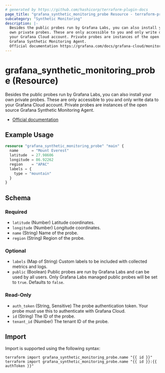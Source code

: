 ```yaml
---
# generated by https://github.com/hashicorp/terraform-plugin-docs
page_title: "grafana_synthetic_monitoring_probe Resource - terraform-provider-grafana"
subcategory: "Synthetic Monitoring"
description: |-
  Besides the public probes run by Grafana Labs, you can also install your
  own private probes. These are only accessible to you and only write data to
  your Grafana Cloud account. Private probes are instances of the open source
  Grafana Synthetic Monitoring Agent.
  Official documentation https://grafana.com/docs/grafana-cloud/monitor-public-endpoints/set-up/set-up-private-probes/
---
```


# grafana_synthetic_monitoring_probe (Resource)

Besides the public probes run by Grafana Labs, you can also install your
own private probes. These are only accessible to you and only write data to
your Grafana Cloud account. Private probes are instances of the open source
Grafana Synthetic Monitoring Agent.

* [Official documentation](https://grafana.com/docs/grafana-cloud/monitor-public-endpoints/set-up/set-up-private-probes/)

## Example Usage

```terraform
resource "grafana_synthetic_monitoring_probe" "main" {
  name      = "Mount Everest"
  latitude  = 27.98606
  longitude = 86.92262
  region    = "APAC"
  labels = {
    type = "mountain"
  }
}
```

<!-- schema generated by tfplugindocs -->
## Schema

### Required

- `latitude` (Number) Latitude coordinates.
- `longitude` (Number) Longitude coordinates.
- `name` (String) Name of the probe.
- `region` (String) Region of the probe.

### Optional

- `labels` (Map of String) Custom labels to be included with collected metrics and logs.
- `public` (Boolean) Public probes are run by Grafana Labs and can be used by all users. Only Grafana Labs managed public probes will be set to `true`. Defaults to `false`.

### Read-Only

- `auth_token` (String, Sensitive) The probe authentication token. Your probe must use this to authenticate with Grafana Cloud.
- `id` (String) The ID of the probe.
- `tenant_id` (Number) The tenant ID of the probe.

## Import

Import is supported using the following syntax:

```shell
terraform import grafana_synthetic_monitoring_probe.name "{{ id }}"
terraform import grafana_synthetic_monitoring_probe.name "{{ id }}:{{ authToken }}"
```
